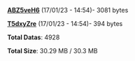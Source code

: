 [**ABZ5veH6**](/data/ABZ5veH6.txt) (17/01/23 - 14:54)- 3081 bytes

[**T5dxyZre**](/data/T5dxyZre.txt) (17/01/23 - 14:54)- 394 bytes

**Total Datas**: 4928

**Total Size**: 30.29 MB / 30.3 MB